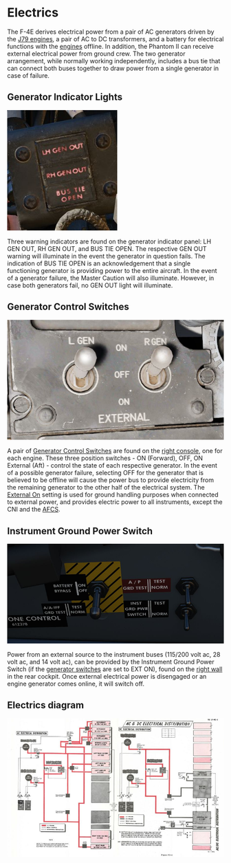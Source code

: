 # Electrics

The F-4E derives electrical power from a pair of AC generators driven by the [J79
engines](../Engines%20and%20Fuel%20Systems/engines.md), a pair of AC to DC transformers, and a
battery for electrical functions
with the [engines](../Engines%20and%20Fuel%20Systems/engines.md) offline. In addition, the Phantom
II can receive external
electrical power from ground crew. The two generator arrangement, while normally
working independently, includes a bus tie that can connect both buses together
to draw power from a single generator in case of failure.

## Generator Indicator Lights

![GenInd](../img/pilot_generator_lights.jpg)

Three warning indicators are found on the generator indicator panel: LH GEN OUT,
RH GEN OUT, and BUS TIE OPEN. The respective GEN OUT warning will illuminate in
the event the generator in question fails. The indication of BUS TIE OPEN is an
acknowledgement that a single functioning generator is providing power to the
entire aircraft. In the event of a generator failure, the Master Caution will
also illuminate. However, in case both generators fail, no GEN OUT light will illuminate.

## Generator Control Switches

![GenCtl](../img/GenCtl.jpg)

A pair
of [Generator Control Switches](../cockpit/pilot/right_console/front_section.md#generator-control-switches)
are found on the [right console](../cockpit/pilot/right_console/front_section.md), one for
each engine. These three position switches - ON (Forward), OFF, ON External (Aft) - control the
state
of each respective generator. In the event of a possible generator failure, selecting OFF for the
generator that is believed to be offline will cause the power bus to provide electricity from the
remaining generator to the other half of the electrical system.
The [External On](../cockpit/pilot/right_console/front_section.md#generator-control-switches)
setting is used for ground handling purposes when connected to external power, and provides electric
power to all instruments, except the CNI and
the [AFCS](../cockpit/pilot/left_console/center_section.md#afcs-control-panel).

## Instrument Ground Power Switch

![InstrumentGroundPowerSwitch](../img/wso_instrument_ground_power_switch.jpg)

Power from an external source to the instrument buses (115/200 volt ac, 28 volt
ac, and 14 volt ac), can be provided by the Instrument Ground Power Switch (if
the [generator switches](../cockpit/pilot/right_console/front_section.md#generator-control-switches)
are set to EXT ON), found on the [right wall](../cockpit/wso/right_console/wall.md) in the
rear cockpit. Once external electrical power is disengaged or an engine
generator comes online, it will switch off.

## Electrics diagram

![manual_electric_system_diagram](../img/manual_electric_system_diagram.jpg)
